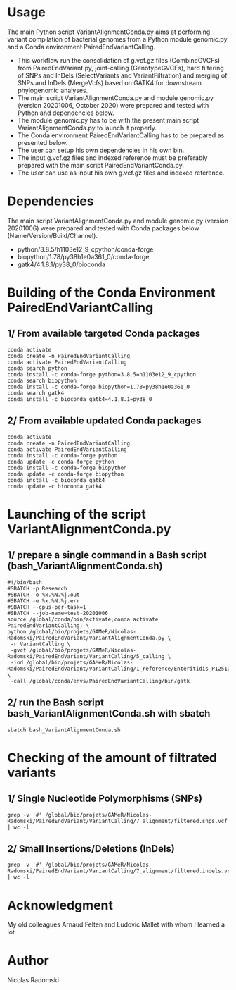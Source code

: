 # Usage
The main Python script VariantAlignmentConda.py aims at performing variant compilation of bacterial genomes from a Python module genomic.py and a Conda environment PairedEndVariantCalling.
- This workflow run the consolidation of g.vcf.gz files (CombineGVCFs) from PairedEndVariant.py, joint-calling (GenotypeGVCFs), hard filtering of SNPs and InDels (SelectVariants and VariantFiltration) and merging of SNPs and InDels (MergeVcfs) based on GATK4 for downstream phylogenomic analyses.
- The main script VariantAlignmentConda.py and module genomic.py (version 20201006, October 2020) were prepared and tested with Python and dependencies below.
- The module genomic.py has to be with the present main script VariantAlignmentConda.py to launch it properly.
- The Conda environment PairedEndVariantCalling has to be prepared as presented below.
- The user can setup his own dependencies in his own bin.
- The input g.vcf.gz files and indexed reference must be preferably prepared with the main script PairedEndVariantConda.py.
- The user can use as input his own g.vcf.gz files and indexed reference.
# Dependencies
The main script VariantAlignmentConda.py and module genomic.py (version 20201006) were prepared and tested with Conda packages below (Name/Version/Build/Channel).
- python/3.8.5/h1103e12_9_cpython/conda-forge
- biopython/1.78/py38h1e0a361_0/conda-forge
- gatk4/4.1.8.1/py38_0/bioconda
# Building of the Conda Environment PairedEndVariantCalling
## 1/ From available targeted Conda packages
```
conda activate
conda create -n PairedEndVariantCalling
conda activate PairedEndVariantCalling
conda search python
conda install -c conda-forge python=3.8.5=h1103e12_9_cpython
conda search biopython
conda install -c conda-forge biopython=1.78=py38h1e0a361_0
conda search gatk4
conda install -c bioconda gatk4=4.1.8.1=py38_0
```
## 2/ From available updated Conda packages
```
conda activate
conda create -n PairedEndVariantCalling
conda activate PairedEndVariantCalling
conda install -c conda-forge python
conda update -c conda-forge python
conda install -c conda-forge biopython
conda update -c conda-forge biopython
conda install -c bioconda gatk4
conda update -c bioconda gatk4
```
# Launching of the script VariantAlignmentConda.py
## 1/ prepare a single command in a Bash script (bash_VariantAlignmentConda.sh)
```
#!/bin/bash
#SBATCH -p Research
#SBATCH -o %x.%N.%j.out
#SBATCH -e %x.%N.%j.err
#SBATCH --cpus-per-task=1
#SBATCH --job-name=test-20201006
source /global/conda/bin/activate;conda activate PairedEndVariantCalling; \
python /global/bio/projets/GAMeR/Nicolas-Radomski/PairedEndVariant/VariantAlignmentConda.py \
 -r VariantCalling \
 -gvcf /global/bio/projets/GAMeR/Nicolas-Radomski/PairedEndVariant/VariantCalling/5_calling \
 -ind /global/bio/projets/GAMeR/Nicolas-Radomski/PairedEndVariant/VariantCalling/1_reference/Enteritidis_P125109.fasta \
 -call /global/conda/envs/PairedEndVariantCalling/bin/gatk
```
## 2/ run the Bash script bash_VariantAlignmentConda.sh with sbatch
```
sbatch bash_VariantAlignmentConda.sh
```
# Checking of the amount of filtrated variants
## 1/ Single Nucleotide Polymorphisms (SNPs)
```
grep -v '#' /global/bio/projets/GAMeR/Nicolas-Radomski/PairedEndVariant/VariantCalling/7_alignment/filtered.snps.vcf | wc -l
```
## 2/ Small Insertions/Deletions (InDels)
```
grep -v '#' /global/bio/projets/GAMeR/Nicolas-Radomski/PairedEndVariant/VariantCalling/7_alignment/filtered.indels.vcf | wc -l
```
# Acknowledgment
My old colleagues Arnaud Felten and Ludovic Mallet with whom I learned a lot
# Author
Nicolas Radomski